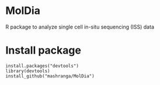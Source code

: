 # MolDia
R package to analyze single cell in-situ sequencing (ISS) data

# Install package 
```{r}
install.packages("devtools")
library(devtools)
install_github("mashranga/MolDia")
```